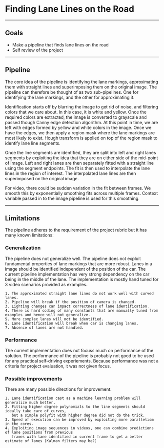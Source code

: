 # **Finding Lane Lines on the Road** 

---

## **Goals**
* Make a pipeline that finds lane lines on the road
* Self review of the project 

---

## **Pipeline**
The core idea of the pipeline is identifying the lane markings, approximating them with straight lines and superimposing them on the original image. The pipeline can therefore be thought of as two sub-pipelines. One for identifying the lane markings, and the other for approximating it.

Identification starts off by blurring the image to get rid of noise, and filtering colors that we care about. In this case, it is white and yellow. Once the required colors are extracted, the image is converted to grayscale and passed though Canny edge detection algorithm. At this point in time, we are left with edges formed by yellow and white colors in the image. Once we have the edges, we then apply a region mask where the lane markings are most likely to exist. Hough transform is applied on top of the region mask to identify lane line segments.

Once the line segments are identified, they are split into left and right lanes segments by exploiting the idea that they are on either side of the mid-point of image. Left and right lanes are then separately fitted with a straight line using the segment endpoints. The fit is then used to interpolate the lane lines in the region of interest. The interpolated lane lines are then superimposed on the original image.

For video, there could be sudden variation in the fit between frames. We smooth this by exponentially smoothing fits across multiple frames. Context variable passed in to the image pipeline is used for this smoothing.

---

## **Limitations**
The pipeline adheres to the requirement of the project rubric but it has many known limitations:

### Generalization
The pipeline does not generalize well. The pipeline does not exploit fundamental properties of lane markings that are more robust. Lanes in a image should be identified independent of the position of the car. The current pipeline implementation has very strong dependency on the car being in the middle of the lane. The implementation is mostly hand tuned for 3 video scenarios provided as examples. 

    1. The approximated straight lane lines do not work well with curved lanes.
    2. Pipeline will break if the position of camera is changed.
    3. Lighting changes can impact correctness of lane identification.
    4. There is hard coding of many constants that are manually tuned from examples and hence will not generalize.
    5. More complex lanes will not be identified.
    6. Lane identification will break when car is changing lanes.
    7. Absence of lanes are not handled.

### Performance
The current implementation does not focuss much on performance of the solution. The performance of the pipeline is probably not good to be used for any practical self-driving experiements. Because performance was not a criteria for project evaluation, it was not given focus.

### Possible improvements
There are many possible directions for improvement.

    1. Lane identification cast as a machine learning problem will generalize much better.
    2. Fitting higher degree polynomials to the line segments should ideally take care of curves, 
       but a simple polyfit with higher degree did not do the trick.
    3. Speed of execution can be improved by exploiting more parallelism in the cores. 
    4. Exploiting image sequences in videos, one can combine predictions of lane positions from previous 
       frames with lane identified in current frame to get a better estimate of lanes (Kalman filters may be?) 
